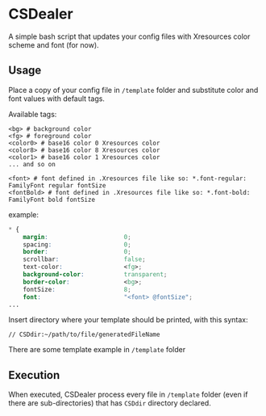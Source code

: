 # CSDealer

A simple bash script that updates your config files with Xresources color scheme and font (for now).


## Usage

Place a copy of your config file in `/template` folder and substitute color and font values with default tags.

Available tags:

```text
<bg> # background color
<fg> # foreground color
<color0> # base16 color 0 Xresources color
<color8> # base16 color 8 Xresources color
<color1> # base16 color 1 Xresources color
... and so on

<font> # font defined in .Xresources file like so: *.font-regular: FamilyFont regular fontSize
<fontBold> # font defined in .Xresources file like so: *.font-bold: FamilyFont bold fontSize
```

example:

```css
* {
    margin:                     0;
    spacing:                    0;
    border:                     0;
    scrollbar:                  false;
    text-color:                 <fg>;
    background-color:           transparent;
    border-color:               <bg>;
    fontSize:                   8;
    font:                       "<font> @fontSize";
...
```

Insert directory where your template should be printed, with this syntax:

```
// CSDdir:~/path/to/file/generatedFileName
```

There are some template example in `/template` folder

## Execution

When executed, CSDealer process every file in `/template` folder (even if there are sub-directories)  that has `CSDdir` directory declared.
